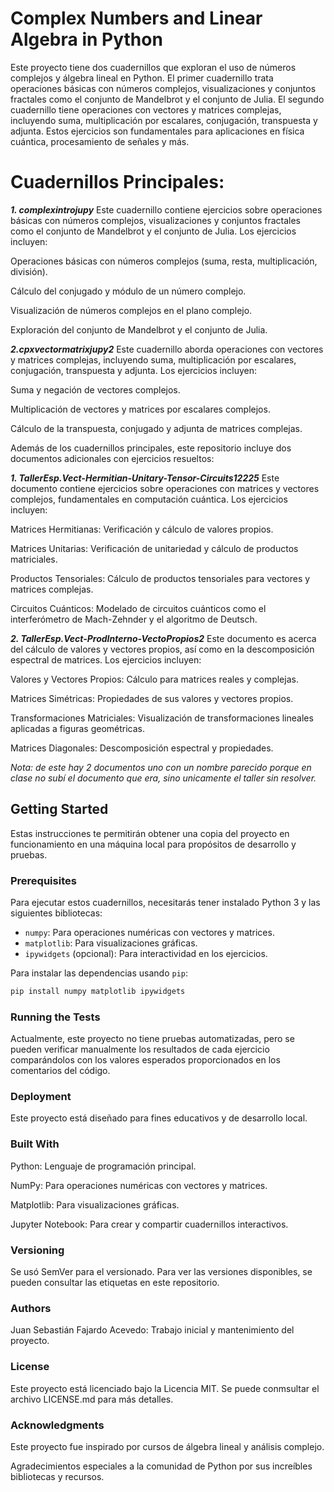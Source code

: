 # Complex Numbers and Linear Algebra in Python

Este proyecto tiene dos cuadernillos que exploran el uso de números complejos y álgebra lineal en Python. El primer cuadernillo trata operaciones básicas con números complejos, visualizaciones y conjuntos fractales como el conjunto de Mandelbrot y el conjunto de Julia. El segundo cuadernillo tiene operaciones con vectores y matrices complejas, incluyendo suma, multiplicación por escalares, conjugación, transpuesta y adjunta. Estos ejercicios son fundamentales para aplicaciones en física cuántica, procesamiento de señales y más.

# Cuadernillos Principales:

***1. complexintrojupy***
Este cuadernillo contiene ejercicios sobre operaciones básicas con números complejos, visualizaciones y conjuntos fractales como el conjunto de Mandelbrot y el conjunto de Julia. Los ejercicios incluyen:

Operaciones básicas con números complejos (suma, resta, multiplicación, división).

Cálculo del conjugado y módulo de un número complejo.

Visualización de números complejos en el plano complejo.

Exploración del conjunto de Mandelbrot y el conjunto de Julia.

***2.cpxvectormatrixjupy2***
Este cuadernillo aborda operaciones con vectores y matrices complejas, incluyendo suma, multiplicación por escalares, conjugación, transpuesta y adjunta. Los ejercicios incluyen:

Suma y negación de vectores complejos.

Multiplicación de vectores y matrices por escalares complejos.

Cálculo de la transpuesta, conjugado y adjunta de matrices complejas.

Además de los cuadernillos principales, este repositorio incluye dos documentos adicionales con ejercicios resueltos:

***1. TallerEsp.Vect-Hermitian-Unitary-Tensor-Circuits12225***
Este documento contiene ejercicios sobre operaciones con matrices y vectores complejos, fundamentales en computación cuántica. Los ejercicios incluyen:

Matrices Hermitianas: Verificación y cálculo de valores propios.

Matrices Unitarias: Verificación de unitariedad y cálculo de productos matriciales.

Productos Tensoriales: Cálculo de productos tensoriales para vectores y matrices complejas.

Circuitos Cuánticos: Modelado de circuitos cuánticos como el interferómetro de Mach-Zehnder y el algoritmo de Deutsch.

***2. TallerEsp.Vect-ProdInterno-VectoPropios2***
Este documento es acerca del cálculo de valores y vectores propios, así como en la descomposición espectral de matrices. Los ejercicios incluyen:

Valores y Vectores Propios: Cálculo para matrices reales y complejas.

Matrices Simétricas: Propiedades de sus valores y vectores propios.

Transformaciones Matriciales: Visualización de transformaciones lineales aplicadas a figuras geométricas.

Matrices Diagonales: Descomposición espectral y propiedades.

*Nota: de este hay 2 documentos uno con un nombre parecido porque en clase no subí el documento que era, sino unicamente el taller sin resolver.*

## Getting Started

Estas instrucciones te permitirán obtener una copia del proyecto en funcionamiento en una máquina local para propósitos de desarrollo y pruebas.

### Prerequisites

Para ejecutar estos cuadernillos, necesitarás tener instalado Python 3 y las siguientes bibliotecas:

- `numpy`: Para operaciones numéricas con vectores y matrices.
- `matplotlib`: Para visualizaciones gráficas.
- `ipywidgets` (opcional): Para interactividad en los ejercicios.

Para instalar las dependencias usando `pip`:

```bash
pip install numpy matplotlib ipywidgets
```

### Running the Tests
Actualmente, este proyecto no tiene pruebas automatizadas, pero se pueden verificar manualmente los resultados de cada ejercicio comparándolos con los valores esperados proporcionados en los comentarios del código.

### Deployment
Este proyecto está diseñado para fines educativos y de desarrollo local. 

### Built With
Python: Lenguaje de programación principal.

NumPy: Para operaciones numéricas con vectores y matrices.

Matplotlib: Para visualizaciones gráficas.

Jupyter Notebook: Para crear y compartir cuadernillos interactivos.


### Versioning
Se usó SemVer para el versionado. Para ver las versiones disponibles, se pueden consultar las etiquetas en este repositorio.

### Authors
Juan Sebastián Fajardo Acevedo: Trabajo inicial y mantenimiento del proyecto.

### License
Este proyecto está licenciado bajo la Licencia MIT. Se puede conmsultar el archivo LICENSE.md para más detalles.

### Acknowledgments
Este proyecto fue inspirado por cursos de álgebra lineal y análisis complejo.

Agradecimientos especiales a la comunidad de Python por sus increíbles bibliotecas y recursos.
